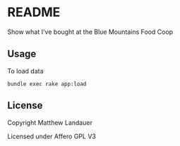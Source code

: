 # README

Show what I've bought at the Blue Mountains Food Coop

## Usage

To load data

```
bundle exec rake app:load
```

## License

Copyright Matthew Landauer

Licensed under Affero GPL V3
